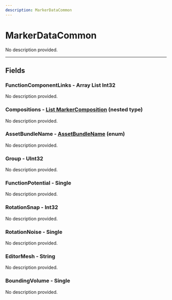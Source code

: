 ```yaml
---
description: MarkerDataCommon
---
```


# MarkerDataCommon

No description provided.

***

## Fields

### FunctionComponentLinks - Array List Int32

No description provided.

### Compositions - [List MarkerComposition](./markercomposition.md) (nested type)

No description provided.

### AssetBundleName - [AssetBundleName](../enum-types.md#assetbundlename) (enum)

No description provided.

### Group - UInt32

No description provided.

### FunctionPotential - Single

No description provided.

### RotationSnap - Int32

No description provided.

### RotationNoise - Single

No description provided.

### EditorMesh - String

No description provided.

### BoundingVolume - Single

No description provided.
